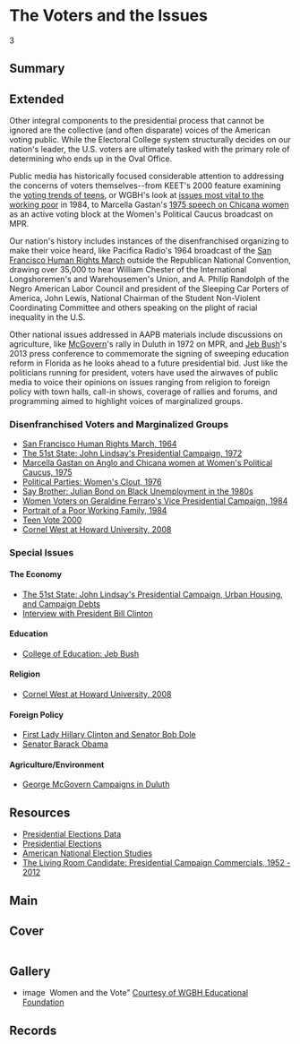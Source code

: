 # The Voters and the Issues

3

## Summary

## Extended
Other integral components to the presidential process that cannot be ignored are the collective (and often disparate) voices of
the American voting public. While the Electoral College system structurally decides on our nation's leader, the U.S. voters are
ultimately tasked with the primary role of determining who ends up in the Oval Office.

Public media has historically focused considerable attention to addressing the concerns of voters themselves--from KEET's 2000
feature examining the [voting trends of teens](/catalog/cpb-aacip_426-70zpcgm1), or WGBH's look at [issues most vital to the working poor](/catalog/cpb-aacip_15-513tt4fs37) in 1984, to Marcella Gastan's [1975 speech on Chicana women](/catalog/cpb-aacip_43-5t3fx7451p) as an active voting block at the Women's Political Caucus broadcast on MPR.

Our nation's history includes instances of the disenfranchised organizing to make their voice heard, like Pacifica Radio's 1964
broadcast of the [San Francisco Human Rights March](/catalog/cpb-aacip_28-s46h12vq7b) outside the Republican National Convention, drawing over 35,000 to hear William Chester of the International Longshoremen's and Warehousemen's Union, and A. Philip Randolph of the Negro American Labor Council and president of the Sleeping Car Porters of America, John Lewis, National Chairman of the Student Non-Violent Coordinating Committee and others speaking on the plight of racial inequality in the U.S.

Other national issues addressed in AAPB materials include discussions on agriculture, like [McGovern](/catalog/cpb-aacip_43-j38kd1qx6k)'s rally in Duluth in 1972 on MPR, and [Jeb Bush](/catalog/cpb-aacip_304-66j0zwgs)'s 2013 press conference to commemorate the signing of sweeping education reform in Florida as he looks ahead to a future presidential bid. Just like the politicians running for president, voters have used the airwaves of public media to voice their opinions on issues ranging from religion to foreign policy with town halls, call-in shows, coverage of rallies and forums, and programming aimed to highlight voices of marginalized groups.

### Disenfranchised Voters and Marginalized Groups

- [San Francisco Human Rights March, 1964](/catalog/cpb-aacip_28-s46h12vq7b)
- [The 51st State: John Lindsay's Presidential Campaign, 1972](/catalog/cpb-aacip_75-644qrncj)
- [Marcella Gastan on Anglo and Chicana women at Women's Political Caucus, 1975](/catalog/cpb-aacip_43-5t3fx7451p)
- [Political Parties: Women's Clout, 1976](/catalog/cpb-aacip_81-44pk0tnx)
- [Say Brother: Julian Bond on Black Unemployment in the 1980s](/catalog/cpb-aacip_15-94x54g63)
- [Women Voters on Geraldine Ferraro's Vice Presidential Campaign, 1984](/catalog/cpb-aacip_15-6q1sf2md07)
- [Portrait of a Poor Working Family, 1984](/catalog/cpb-aacip_15-513tt4fs37)
- [Teen Vote 2000](/catalog/cpb-aacip_426-70zpcgm1)
- [Cornel West at Howard University, 2008](/catalog/cpb-aacip_293-7h1dj58r70)

### Special Issues

#### The Economy

- [The 51st State: John Lindsay's Presidential Campaign, Urban Housing, and Campaign Debts](/catalog/cpb-aacip_75-644qrncj)
- [Interview with President Bill Clinton](/catalog/cpb-aacip_503-j96057dh5p)

#### Education

- [College of Education: Jeb Bush](/catalog/cpb-aacip_304-66j0zwgs)

#### Religion

- [Cornel West at Howard University, 2008](/catalog/cpb-aacip_293-7h1dj58r70)

#### Foreign Policy

- [First Lady Hillary Clinton and Senator Bob Dole](/catalog/cpb-aacip_503-wm13n2192p)
- [Senator Barack Obama](/catalog/cpb-aacip_503-q23qv3cs75)

#### Agriculture/Environment

- [George McGovern Campaigns in Duluth](/catalog/cpb-aacip_43-j38kd1qx6k)

## Resources

- [Presidential Elections Data](http://www.presidency.ucsb.edu/elections.php)
- [Presidential Elections](http://www.historycentral.com/elections/)
- [American National Election Studies](http://www.electionstudies.org/)
- [The Living Room Candidate: Presidential Campaign Commercials, 1952 - 2012](http://www.livingroomcandidate.org/)

## Main

## Cover
  <img title="Cover Image" alt="" src="https://s3.amazonaws.com/americanarchive.org/exhibits/Elections_Voters-Issues.jpg">

## Gallery
  - <a class="type">image</a>
    <img alt="" src="https://s3.amazonaws.com/americanarchive.org/exhibits/Elections_Voters-Issues.jpg">
    <a class="caption-text">Women and the Vote"</a>
    <a class="credit-link" href="http://americanarchive.org/catalog/cpb-aacip_15-6q1sf2md07">Courtesy of WGBH Educational Foundation</a>
    <a class="asset-url" href="http://americanarchive.org/catalog/cpb-aacip_15-6q1sf2md07"></a>

## Records
